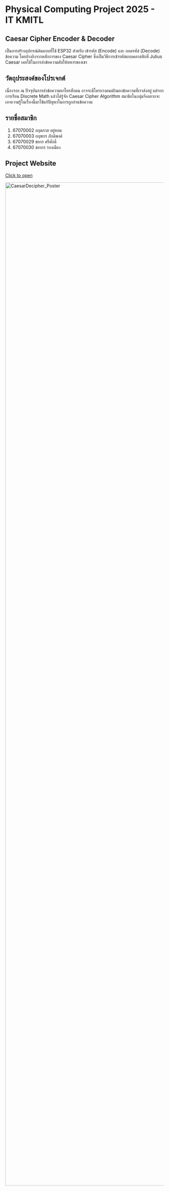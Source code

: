 # Physical Computing Project 2025 - IT KMITL
## Caesar Cipher Encoder & Decoder
เป็นการสร้างอุปกรณ์ต้นแบบที่ใช้ ESP32 สำหรับ เข้ารหัส (Encode) และ ถอดรหัส (Decode) ข้อความ โดยอ้างอิงจากหลักการของ Caesar Cipher ซึ่งเป็นวิธีการเข้ารหัสแบบคลาสสิกที่ Julius Caesar เคยใช้ในการส่งข้อความลับให้ทหารของเขา
## วัตถุประสงค์ของโปรเจกต์
เนื่องจาก ณ ปัจจุบันการส่งข้อความหาใครสักคน อาจจะมีใครบางคนเฝ้ามองข้อความที่เราส่งอยู่ แต่จากการเรียน Discrete Math แล้วได้รู้จัก Caesar Cipher Algorithm สมาชิกในกลุ่มจึงอยากจะเอาความรู้ในเรื่องนี้มาใช้แก้ปัญหาในการถูกอ่านข้อความ
## รายชื่อสมาชิก
1. 67070002 กฤตภาส อยู่หอม
2. 67070003 กฤษกร ภักดิพงศ์
3. 67070029 ชยกร ศรีศักดิ์
4. 67070030 ชยากร รองเมือง
## Project Website
[Click to open](https://kritsakornn17.github.io/Caesar-Cipher-Encoder-and-Decoder/)

<img width="2245" height="3179" alt="CaesarDecipher_Poster" src="https://github.com/user-attachments/assets/506ef885-b0e3-4846-aac0-dc2565de9d38" />
